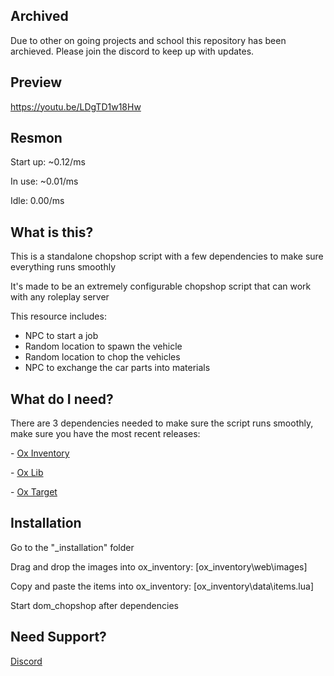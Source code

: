 ## Archived

Due to other on going projects and school this repository has been archieved. Please join the discord to keep up with updates.

## Preview

https://youtu.be/LDgTD1w18Hw 

## Resmon

<p> Start up: ~0.12/ms</p>
<p> In use: ~0.01/ms</p>
<p> Idle: 0.00/ms</p>

## What is this?

<p>This is a standalone chopshop script with a few dependencies to make sure everything runs smoothly</p>

<p>It's made to be an extremely configurable chopshop script that can work with any roleplay server</p>

This resource includes:

- NPC to start a job
- Random location to spawn the vehicle
- Random location to chop the vehicles
- NPC to exchange the car parts into materials

## What do I need?

<p>There are 3 dependencies needed to make sure the script runs smoothly, make sure you have the most recent releases:</p>
<p>- <a href='https://github.com/overextended/ox_inventory/'>Ox Inventory</a></p>
<p>- <a href='https://github.com/overextended/ox_lib/releases/'>Ox Lib</a></p>
<p>- <a href='https://github.com/overextended/ox_target/'>Ox Target</a></p>

## Installation

<p>Go to the "_installation" folder</p>
<p>Drag and drop the images into ox_inventory: [ox_inventory\web\images]</p>
<p>Copy and paste the items into ox_inventory: [ox_inventory\data\items.lua]</p>
<p>Start dom_chopshop after dependencies</p>

## Need Support?
<a href='https://discord.gg/8sVugr5VSv'>Discord</a>
